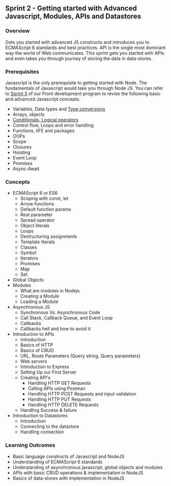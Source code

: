 ## Sprint 2 - Getting started with Advanced Javascript, Modules, APIs and Datastores

### Overview

Gets you started with advanced JS constructs and introduces you to ECMAScript 6 standards and best practices.
API is the single most dominant way the world of Web communicates. This sprint gets you started with APIs and even takes you through journey of storing the data in data-stores.

### Prerequisites
Javascript is the only prerequisite to getting started with Node. The fundamentals of Javascript would take you through Node JS.
You can refer to [Sprint 3](https://github.com/greyatom-school/the-minerva-project/tree/master/FEWD/sprint_3) of our Front development program to revise the following basic and advanced Javascript concepts.

- Variables, Data types and [Type conversions](https://github.com/nehalgala7/Nodejs-concepts/blob/master/Sprint_2/Additional%20Resources/Variables_DataTypes_TypeConversions.md)
- Arrays, objects
- [Conditionals, Logical operators](https://github.com/nehalgala7/Nodejs-concepts/blob/master/Sprint_2/Additional%20Resources/Condtional_and_Logical_operators.md)
- Control flow, Loops and error handling 
- Functions, IIFE and  packages
- OOPs
- Scope
- Closures
- Hoisting
- Event Loop
- Promises
- Async-Await

### Concepts
- ECMAScript 6 or ES6 
    - Scoping with const, let
    - Arrow functions
    - Default function params
    - Rest parameter
    - Spread operator
    - Object literals
    - Loops
    - Destructuring assignments
    - Template literals
    - Classes
    - Symbol
    - Iterators
    - Promises
    - Map
    - Set
- Global Objects
- Modules
	- What are modules in Nodejs
	- Creating a Module 
	- Loading a Module
- Asynchronous JS
	- Synchronous Vs. Asynchronous Code
	- Call Stack, Callback Queue, and Event Loop
	- Callbacks 
	- Callbacks hell and how to avoid it
- Introduction to APIs
    - Introduction
    - Basics of HTTP
    - Basics of CRUD
    - URL, Route Parameters (Query string, Query parameters)
    - Web servers 
    - Introduction to Express 
    - Setting Up our First Server
	- Creating API's
		- Handling HTTP GET Requests
		- Calling APIs using Postman
		- Handling HTTP POST Requests and input validation
		- Handling HTTP PUT Requests
		- Handling HTTP DELETE Requests
    - Handling Success & failure
- Introduction to Datastores
	- Introduction
    - Connecting to the datastore
    - Handling connection

### Learning Outcomes
- Basic language constructs of Javascript and NodeJS
- Understanding of ECMAScript 6 standards
- Understanding of asynchronous javascript, global objects and modules
- APIs with basic CRUD operations & implementation in NodeJS
- Basics of data-stores with implementation in NodeJS





